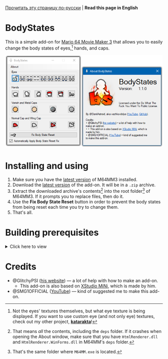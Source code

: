 [Прочитать эту страницу по-русски](https://github.com/vazhka-dolya/bodystates/blob/main/README.ru.md) | **Read this page in English**
# BodyStates
This is a simple add-on for [Mario 64 Movie Maker 3](https://github.com/projectcomet64/M64MM) that allows you to easily change the body states of eyes,[^1] hands, and caps.
<p align="center">
  <img src="https://github.com/vazhka-dolya/bodystates/blob/main/GitHubImages/ReadmeImage3_eng.png" width="666"/>
</p>

# Installing and using
1. Make sure you have the [latest version](https://github.com/projectcomet64/M64MM/releases/latest) of M64MM3 installed.
2. Download the [latest version](https://github.com/vazhka-dolya/bodystates/releases/latest) of the add-on. It will be in a `.zip` archive.
3. Extract the downloaded archive's contents[^2] into the root folder[^3] of M64MM3. If it prompts you to replace files, then do it.
4. Use the **Fix Body State Reset** button in order to prevent the body states from being reset each time you try to change them.
5. That's all.
# Building prerequisites
<details>
  <summary>Click here to view</summary>
  
- Visual Studio 2022.
- M64MM3's repository in a folder called `M64MM` outside of where this repository is.
  - Example: if the `.sln` for BodyStates is in `C:/projects/BodyStates/BodyStates.sln`, the whole M64MM3 repository must be in `C:/projects/M64MM`.
- If you're on Windows, then, before extracting the archives, make sure to right-click the archive, open **Properties** and see if you have an **Unblock** checkbox. If you do, tick it and press **Apply**. If you don't do this and the archive(s) remain blocked, you may run into issues.
- *Depending on the circumstances*, you *may* have to do the following: go to **Menu** > **Tools** > **NuGet Package Manager** > **Package Manager Console** and enter `Install-Package HtmlRenderer.WinForms`. After that, go to **Menu** > **Project** > **Manage NuGet Packages…**, and make sure that both `HtmlRenderer.Core` and `HtmlRenderer.WinForms` are up-to-date.

</details>

# Credits
- @GlitchyPSI ([his website](https://glitchypsi.xyz)) — a lot of help with how to make an add-on.
  - This add-on is also based on [XStudio MiNi](https://github.com/projectcomet64/xstudio-mini), which is made by him.
- @SMG1OFFICIAL ([YouTube](https://www.youtube.com/channel/UCU5kWc-wqBOiAwDYPRvhCHg)) — kind of suggested me to make this add-on.
[^1]: Not the eyes' textures themselves, but what eye texture is being displayed. If you want to use custom eye (and not only eye) textures, check out my other project, **[katarakta](https://github.com/vazhka-dolya/katarakta)**!
[^2]: That means *all* the contents, including the `deps` folder. If it crashes when opening the About window, make sure that you have `HtmlRenderer.dll` and `HtmlRenderer.WinForms.dll` in M64MM's `deps` folder.
[^3]: That's the same folder where `M64MM.exe` is located.
